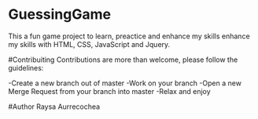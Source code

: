 # GuessingGame
This a fun game project to learn, preactice and enhance my skills enhance my skills with HTML, CSS, JavaScript and Jquery. 

#Contribuiting
Contributions are more than welcome, please follow the guidelines:


-Create a new branch out of master
-Work on your branch
-Open a new Merge Request from your branch into master
-Relax and enjoy

#Author
Raysa Aurrecochea